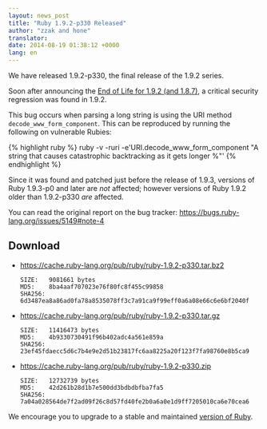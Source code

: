 ```yaml
---
layout: news_post
title: "Ruby 1.9.2-p330 Released"
author: "zzak and hone"
translator:
date: 2014-08-19 01:38:12 +0000
lang: en
---
```


We have released 1.9.2-p330, the final release of the 1.9.2 series.

Soon after announcing the
[End of Life for 1.9.2 (and 1.8.7)](https://www.ruby-lang.org/en/news/2014/07/01/eol-for-1-8-7-and-1-9-2/),
a critical security regression was found in 1.9.2.

This bug occurs when parsing a long string is using the URI method
`decode_www_form_component`. This can be reproduced by running the following
on vulnerable Rubies:

{% highlight ruby %}
ruby -v -ruri -e'URI.decode_www_form_component "A string that causes catastrophic backtracking as it gets longer %"'
{% endhighlight %}

Since it was found and patched just before the release of 1.9.3, versions of
Ruby 1.9.3-p0 and later are _not_ affected; however versions of Ruby 1.9.2
older than 1.9.2-p330 _are_ affected.

You can read the original report on the bug tracker:
<https://bugs.ruby-lang.org/issues/5149#note-4>

## Download

* <https://cache.ruby-lang.org/pub/ruby/ruby-1.9.2-p330.tar.bz2>

      SIZE:   9081661 bytes
      MD5:    8ba4aaf707023e76f80fc8f455c99858
      SHA256: 6d3487ea8a86ad0fa78a8535078ff3c7a91ca9f99eff0a6a08e66c6e6bf2040f

* <https://cache.ruby-lang.org/pub/ruby/ruby-1.9.2-p330.tar.gz>

      SIZE:   11416473 bytes
      MD5:    4b9330730491f96b402adc4a561e859a
      SHA256: 23ef45fdaecc5d6c7b4e9e2d51b23817fc6aa8225a20f123f7fa98760e8b5ca9

* <https://cache.ruby-lang.org/pub/ruby/ruby-1.9.2-p330.zip>

      SIZE:   12732739 bytes
      MD5:    42d261b28d1b7e500dd3bdbdbfba7fa5
      SHA256: 7a04a028564de7f2ad09f26c8d57fd40fe2b0a6a0e1d9ff7205010ca6e70cea6

We encourage you to upgrade to a stable and maintained
[version of Ruby](https://www.ruby-lang.org/en/downloads/).
